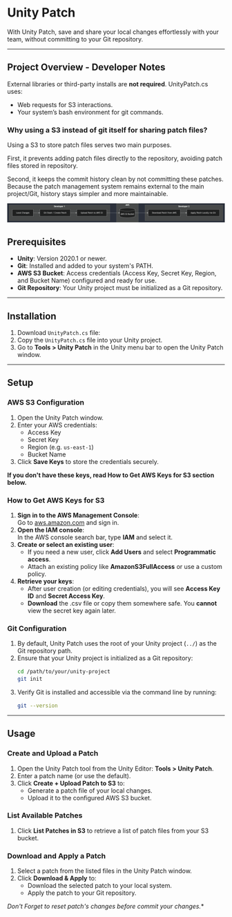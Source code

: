 
# Unity Patch

With Unity Patch, save and share your local changes effortlessly with your team, without committing to your Git repository.

---

## Project Overview - Developer Notes

External libraries or third-party installs are **not required**. UnityPatch.cs uses:
- Web requests for S3 interactions.
- Your system’s bash environment for git commands.

### Why using a S3 instead of git itself for sharing patch files?

Using a S3 to store patch files serves two main purposes.

First, it prevents adding patch files directly to the repository, avoiding patch files stored in repository. 

Second, it keeps the commit history clean by not committing these patches. Because the patch management system remains external to the main project/Git, history stays simpler and more maintainable.

![Alt text](design.png)

## Prerequisites

- **Unity**: Version 2020.1 or newer.
- **Git**: Installed and added to your system's PATH.
- **AWS S3 Bucket**: Access credentials (Access Key, Secret Key, Region, and Bucket Name) configured and ready for use.
- **Git Repository**: Your Unity project must be initialized as a Git repository.

---

## Installation

1. Download `UnityPatch.cs` file:
2. Copy the `UnityPatch.cs` file into your Unity project.
4. Go to **Tools > Unity Patch** in the Unity menu bar to open the Unity Patch window.

---

## Setup

### AWS S3 Configuration

1. Open the Unity Patch window.
2. Enter your AWS credentials:
   - Access Key
   - Secret Key
   - Region (e.g. `us-east-1`)
   - Bucket Name
3. Click **Save Keys** to store the credentials securely.

**If you don't have these keys, read How to Get AWS Keys for S3 section below.**

### How to Get AWS Keys for S3

1. **Sign in to the AWS Management Console**:  
   Go to [aws.amazon.com](https://aws.amazon.com/) and sign in.
2. **Open the IAM console**:  
   In the AWS console search bar, type **IAM** and select it.
3. **Create or select an existing user**:  
   - If you need a new user, click **Add Users** and select **Programmatic access**.
   - Attach an existing policy like **AmazonS3FullAccess** or use a custom policy.
4. **Retrieve your keys**:
   - After user creation (or editing credentials), you will see **Access Key ID** and **Secret Access Key**.
   - **Download** the .csv file or copy them somewhere safe. You **cannot** view the secret key again later.



### Git Configuration

1. By default, Unity Patch uses the root of your Unity project (`../`) as the Git repository path.
2. Ensure that your Unity project is initialized as a Git repository:
   ```bash
   cd /path/to/your/unity-project
   git init
   ```
3. Verify Git is installed and accessible via the command line by running:
   ```bash
   git --version
   ```

---

## Usage

### Create and Upload a Patch

1. Open the Unity Patch tool from the Unity Editor: **Tools > Unity Patch**.
2. Enter a patch name (or use the default).
3. Click **Create + Upload Patch to S3** to:
   - Generate a patch file of your local changes.
   - Upload it to the configured AWS S3 bucket.

### List Available Patches

1. Click **List Patches in S3** to retrieve a list of patch files from your S3 bucket.

### Download and Apply a Patch

1. Select a patch from the listed files in the Unity Patch window.
2. Click **Download & Apply** to:
   - Download the selected patch to your local system.
   - Apply the patch to your Git repository.

*Don't Forget to reset patch's changes before commit your changes.**


